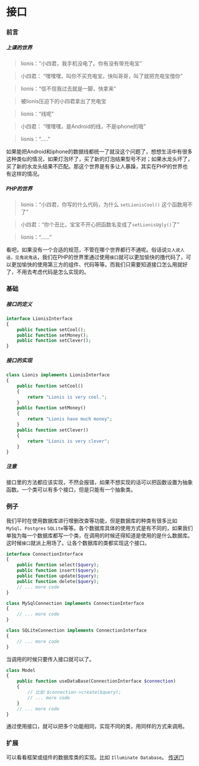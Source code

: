 # 接口
### 前言

##### 上课的世界
>lionis：“小四君，我手机没电了。你有没有带充电宝”

>小四君： “嘿嘿嘿，叫你不买充电宝，快叫哥哥，叫了就把充电宝借你”

>lionis：“信不信我过去就是一脚，快拿来”

>被lionis压迫下的小四君拿出了充电宝

>lionis：“线呢”

>小四君： “嘿嘿嘿，是Android的线，不是iphone的哦”

>lionis：“.....”

如果能把Android和iphone的数据线都统一了就没这个问题了，想想生活中有很多这种类似的情况，如果灯泡坏了，买了新的灯泡结果型号不对；如果水龙头坏了，买了新的水龙头结果不匹配。那这个世界是有多让人暴躁，其实在PHP的世界也有这样的情况。

##### PHP的世界
>lionis：“小四君，你写的什么代码，为什么 `setLionisCool()` 这个函数用不了”

>小四君：“你个丑比，宝宝不开心把函数名变成了`setLionisUgly()`了”

>lionis：“......”

看吧，如果没有一个合适的规范，不管在哪个世界都行不通呢。俗话说`见人说人话，见鬼说鬼话`，我们在PHP的世界里通过使用`接口`就可以更加愉快的撸代码了，可以更加愉快的使用第三方的组件、代码等等。而我们只需要知道接口怎么用就好了，不用去考虑代码是怎么实现的。

### 基础
##### 接口的定义
```php
interface LionisInterface
{
	public function setCool();
	public function setMoney();
	public function setClever();
}
```
##### 接口的实现
```php
class Lionis implements LionisInterface
{
	public function setCool()
	{
		return "Lionis is very cool.";		
	}
	public function setMoney()
	{
		return "Lionis have much money";
	}
	public function setClever()
	{
		return "Lionis is very clever";
	}
}
```

##### 注意
接口里的方法都应该实现，不然会报错，如果不想实现的话可以把函数设置为抽象函数。一个类可以有多个接口，但是只能有一个抽象类。

### 例子
我们平时在使用数据库进行增删改查等功能，但是数据库的种类有很多比如`MySql`、`Postgres` `SQLite`等等。各个数据库具体的使用方式是有不同的，如果我们单独为每一个数据库都写一个类，在调用的时候还得知道是使用的是什么数据库。这时候`接口`就派上用场了。让各个数据库的类都实现这个接口。
```php
interface ConnectionInterface 
{
	public function select($query);
	public function insert($query);
	public function update($query);
	public function delete($query);
	// ... more code
}
```
```php
class MySqlConnection implements ConnectionInterface
{
	// ... more code 
}
```
```php
class SQLiteConnection implements ConnectionInterface
{
	// ... more code 
}
```
当调用的时候只要传入接口就可以了。
```php
class Model
{
	public function useDataBase(ConnectionInterface $connection)
	{
		// 比如 $connection->create($query);
		// ... more code
	}
	// ... more code
}
```
通过使用接口，就可以把多个功能相同，实现不同的类，用同样的方式来调用。

### 扩展
可以看看框架或组件的数据库类的实现。比如 `Illuminate Database`。 [传送门](https://github.com/illuminate/database)


